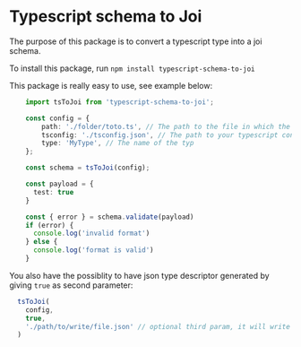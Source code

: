 # Typescript schema to Joi

The purpose of this package is to convert a typescript type into a joi schema.

To install this package, run `npm install typescript-schema-to-joi`

This package is really easy to use, see example below:

```typescript
    import tsToJoi from 'typescript-schema-to-joi';

    const config = {
        path: './folder/toto.ts', // The path to the file in which the type is
        tsconfig: './tsconfig.json', // The path to your typescript config
        type: 'MyType', // The name of the typ
    };

    const schema = tsToJoi(config);

    const payload = {
      test: true
    }

    const { error } = schema.validate(payload)
    if (error) {
      console.log('invalid format')
    } else {
      console.log('format is valid')
    }
```

You also have the possiblity to have json type descriptor generated by giving `true` as second parameter:

```typescript
  tsToJoi(
    config,
    true,
    './path/to/write/file.json' // optional third param, it will write the file in the same folder as the type by default
  )
```
